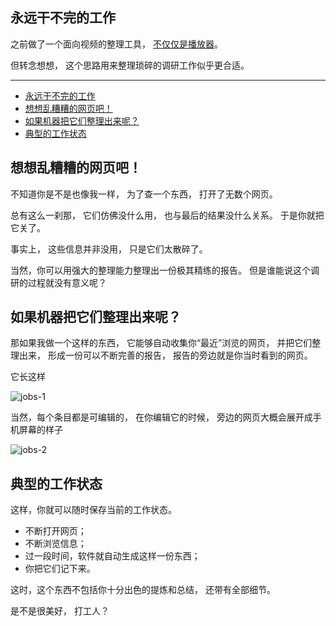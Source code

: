## 永远干不完的工作

之前做了一个​面向视频的整理工具，
[不仅仅是播放器](https://mp.weixin.qq.com/s?__biz=MzkxNTI1MDc5NA==&mid=2247485688&idx=1&sn=d7b4ff708ab4587910bf7e0089066798&chksm=c16343fdf614caebda9e81c5777f31c609509ab6b517f235724e9e66afd40d9ac0c6e600bfbf&token=1683679924&lang=zh_CN#rd "不仅仅是播放器")。

但转念想想，
这个思路用来整理琐碎的调研工作似乎更合适。

---

- [永远干不完的工作](#永远干不完的工作)
- [想想乱糟糟的网页吧！](#想想乱糟糟的网页吧)
- [如果机器把它们整理出来呢？](#如果机器把它们整理出来呢)
- [典型的工作状态](#典型的工作状态)

## 想想乱糟糟的网页吧！

不知道你是不是也像我一样，
为了查一个东西，
打开了无数个网页。

总有这么一刹那，
它们仿佛没什么用，
也与最后的结果没什么关系。
于是你就把它关了。

事实上，
这些信息并非没用，
只是它们太散碎了。

当然，你可以用强大的整理能力整理出一份极其精练的报告。
但是谁能说这个调研的过程就没有意义呢？

## 如果机器把它们整理出来呢？

那如果我做一个这样的东西，
它能够自动收集你“最近”浏览的网页，
并把它们整理出来，
形成一份可以不断完善的报告，
报告的旁边就是你当时看到的网页。

它长这样

![jobs-1](./永远干不完的工作/jobs-1.png)

当然，每个条目都是可编辑的，
在你编辑它的时候，
旁边的网页大概会展开成手机屏幕的样子

![jobs-2](./永远干不完的工作/jobs-2.png)

## 典型的工作状态

这样，你就可以随时保存当前的工作状态。

- 不断打开网页；
- 不断浏览信息；
- 过一段时间，软件就自动生成这样一份东西；
- 你把它们记下来。

这时，这个东西不包括你十分出色的提炼和总结，
还带有全部细节。

是不是很美好，
打工人？